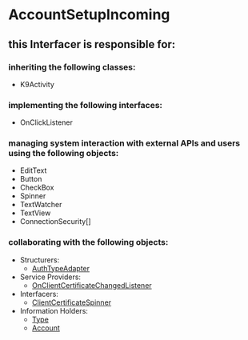 # AccountSetupIncoming
## this Interfacer is responsible for: 
### inheriting the following classes: 
* K9Activity
### implementing the following interfaces:
* OnClickListener
### managing system interaction with external APIs and users using the following objects: 
* EditText
* Button
* CheckBox
* Spinner
* TextWatcher
* TextView
* ConnectionSecurity[]
### collaborating with the following objects: 
* Structurers: 
	* [AuthTypeAdapter](../Structurers/AuthTypeAdapter.md) 
* Service Providers: 
	* [OnClientCertificateChangedListener](../ServiceProviders/OnClientCertificateChangedListener.md) 
* Interfacers: 
	* [ClientCertificateSpinner](../Interfacers/ClientCertificateSpinner.md) 
* Information Holders: 
	* [Type](../InformationHolders/Type.md) 
	* [Account](../InformationHolders/Account.md) 
